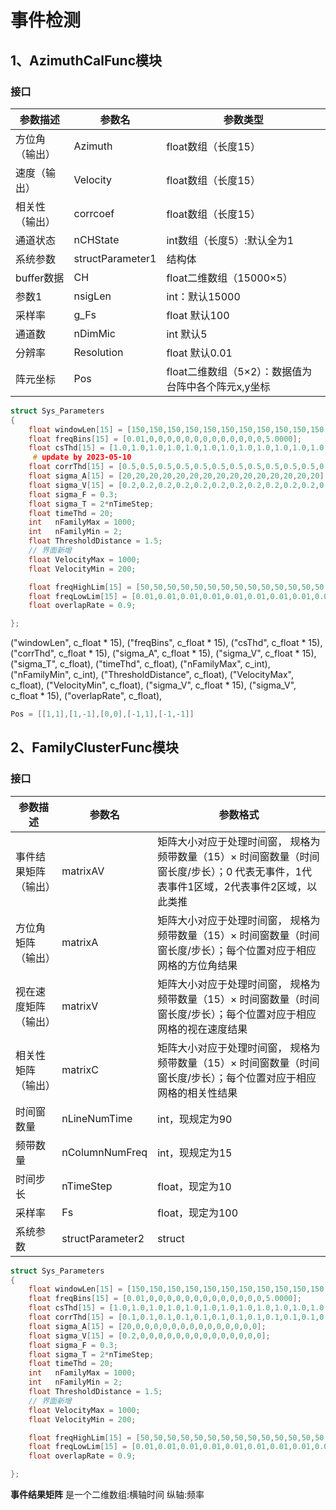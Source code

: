 # 事件检测

## 1、AzimuthCalFunc模块

### 接口

| 参数描述        | 参数名              | 参数类型                 |
| -------------- | ---------------- | ------------------------ |
| 方位角（输出） | Azimuth          | float数组（长度15）      |
| 速度（输出）   | Velocity         | float数组（长度15）      |
| 相关性（输出） | corrcoef         | float数组（长度15）      |
| 通道状态       | nCHState         | int数组（长度5）:默认全为1         |
| 系统参数       | structParameter1 | 结构体                   |
| buffer数据     | CH               | float二维数组（15000×5） |
| 参数1          | nsigLen          | int：默认15000                      |
| 采样率         | g_Fs             | float 默认100                  |
| 通道数         | nDimMic          | int  默认5                    |
| 分辨率         | Resolution       | float  默认0.01                  |
| 阵元坐标       | Pos              | float二维数组（5×2）：数据值为台阵中各个阵元x,y坐标     |

```c++
struct Sys_Parameters
{
	float windowLen[15] = [150,150,150,150,150,150,150,150,150,150,150,150,150,150,150]; 
	float freqBins[15] = [0.01,0,0,0,0,0,0,0,0,0,0,0,0,0,5.0000];   
	float csThd[15] = [1.0,1.0,1.0,1.0,1.0,1.0,1.0,1.0,1.0,1.0,1.0,1.0,1.0,1.0,1.0];    
	 # update by 2023-05-10
	float corrThd[15] = [0.5,0.5,0.5,0.5,0.5,0.5,0.5,0.5,0.5,0.5,0.5,0.5,0.5,0.5,0.5];    
	float sigma_A[15] = [20,20,20,20,20,20,20,20,20,20,20,20,20,20,20];    
	float sigma_V[15] = [0.2,0.2,0.2,0.2,0.2,0.2,0.2,0.2,0.2,0.2,0.2,0.2,0.2,0.2,0.2];    
	float sigma_F = 0.3;       
	float sigma_T = 2*nTimeStep;        
	float timeThd = 20;        
	int   nFamilyMax = 1000;    
	int   nFamilyMin = 2;     
	float ThresholdDistance = 1.5;
	// 界面新增
	float VelocityMax = 1000;  
	float VelocityMin = 200;   

	float freqHighLim[15] = [50,50,50,50,50,50,50,50,50,50,50,50,50,50,50];
	float freqLowLim[15] = [0.01,0.01,0.01,0.01,0.01,0.01,0.01,0.01,0.01,0.01,0.01,0.01,0.01,0.01,0.01];
	float overlapRate = 0.9;

};
```
  ("windowLen", c_float * 15),
        ("freqBins", c_float * 15),
        ("csThd", c_float * 15),
        ("corrThd", c_float * 15),
        ("sigma_A", c_float * 15),
        ("sigma_V", c_float * 15),
        ("sigma_T", c_float),
        ("timeThd", c_float),
        ("nFamilyMax", c_int),
        ("nFamilyMin", c_int),
        ("ThresholdDistance", c_float),
        ("VelocityMax", c_float),
        ("VelocityMin", c_float),
        ("sigma_V", c_float * 15),
        ("sigma_V", c_float * 15),
        ("overlapRate", c_float),


```c++
Pos = [[1,1],[1,-1],[0,0],[-1,1],[-1,-1]]
```



## 2、FamilyClusterFunc模块

### 接口

| 参数描述             | 参数名              | 参数格式                                                   |
| -------------------- | ---------------- | ------------------------------------------------------------ |
| 事件结果矩阵（输出） | matrixAV         | 矩阵大小对应于处理时间窗， 规格为频带数量（15）× 时间窗数量（时间窗长度/步长）；0 代表无事件，1代表事件1区域，2代表事件2区域，以此类推 |
| 方位角矩阵（输出）   | matrixA          | 矩阵大小对应于处理时间窗， 规格为 频带数量（15）× 时间窗数量（时间窗长度/步长）；每个位置对应于相应网格的方位角结果 |
| 视在速度矩阵（输出） | matrixV          | 矩阵大小对应于处理时间窗， 规格为 频带数量（15）× 时间窗数量（时间窗长度/步长）；每个位置对应于相应网格的视在速度结果 |
| 相关性矩阵（输出）   | matrixC          | 矩阵大小对应于处理时间窗， 规格为频带数量（15）× 时间窗数量（时间窗长度/步长）；每个位置对应于相应网格的相关性结果 |
| 时间窗数量           | nLineNumTime     | int，现规定为90                                                          |
| 频带数量             | nColumnNumFreq   | int，现规定为15                                                          |
| 时间步长             | nTimeStep        | float，现定为10                                              |
| 采样率               | Fs               | float，现定为100                                             |
| 系统参数             | structParameter2 | struct                                                       |

```c++
struct Sys_Parameters
{
	float windowLen[15] = [150,150,150,150,150,150,150,150,150,150,150,150,150,150,150]; 
	float freqBins[15] = [0.01,0,0,0,0,0,0,0,0,0,0,0,0,0,5.0000];  
	float csThd[15] = [1.0,1.0,1.0,1.0,1.0,1.0,1.0,1.0,1.0,1.0,1.0,1.0,1.0,1.0,1.0];      
	float corrThd[15] = [0.1,0.1,0.1,0.1,0.1,0.1,0.1,0.1,0.1,0.1,0.1,0.1,0.1,0.1,0.1];   
	float sigma_A[15] = [20,0,0,0,0,0,0,0,0,0,0,0,0,0,0];   
	float sigma_V[15] = [0.2,0,0,0,0,0,0,0,0,0,0,0,0,0,0];  
	float sigma_F = 0.3;    
	float sigma_T = 2*nTimeStep;    
	float timeThd = 20;       
	int   nFamilyMax = 1000;     
	int   nFamilyMin = 2;    
	float ThresholdDistance = 1.5;
	// 界面新增
	float VelocityMax = 1000;   
	float VelocityMin = 200;  

	float freqHighLim[15] = [50,50,50,50,50,50,50,50,50,50,50,50,50,50,50];
	float freqLowLim[15] = [0.01,0.01,0.01,0.01,0.01,0.01,0.01,0.01,0.01,0.01,0.01,0.01,0.01,0.01,0.01];
	float overlapRate = 0.9;

};
```

**事件结果矩阵**
 是一个二维数组:横轴时间  纵轴:频率  

